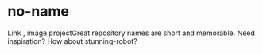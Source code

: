 # no-name
Link , image projectGreat repository names are short and memorable. Need inspiration? How about stunning-robot?
